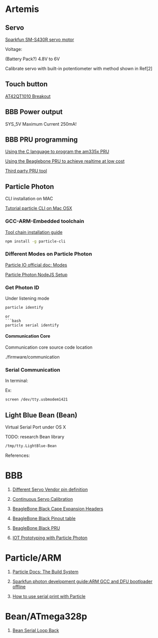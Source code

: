 # Artemis

## Servo

[Sparkfun SM-S430R servo motor](https://www.sparkfun.com/products/9347)

Voltage:

(Battery Pack?)
4.8V to 6V

Calibrate servo with built-in potentiometer with method shown in Ref[2]

## Touch button
[AT42QT1010 Breakout](https://www.sparkfun.com/products/12041)

## BBB Power output
SYS\_5V Maximum Current 250mA!

## BBB PRU programming

[Using the C language to program the am335x PRU](http://www.embeddedrelated.com/showarticle/603.php)

[Using the Beaglebone PRU to achieve realtime at low cost](http://www.embeddedrelated.com/showarticle/586.php)

[Third party PRU tool](https://github.com/texane/pru_sdk/tree/master/example/pruss_c)

## Particle Photon

CLI installation on MAC

[Tutorial particle CLI on Mac OSX](https://community.particle.io/t/tutorial-particle-cli-on-mac-osx-26-sep-2015/5225)

### GCC-ARM-Embedded toolchain

[Tool chain installation guide](https://launchpadlibrarian.net/209775724/readme.txt)

```bash
npm install -g particle-cli
```
### Different Modes on Particle Photon

[Particle IO official doc: Modes](https://docs.particle.io/guide/getting-started/modes/photon/)

[Particle Photon NodeJS Setup](http://blog.jongallant.com/2015/08/particle-photon-setup-nodejs.html)

### Get Photon ID

Under listening mode

```bash
particle identify 
```
```
or
```bash
particle serial identify
```

#### Communication Core

Communication core source code location

./firmware/communication

### Serial Communication

In terminal:

Ex: 
```bash
screen /dev/tty.usbmodem1421

```

## Light Blue Bean (Bean)

Virtual Serial Port under OS X

TODO: research Bean library

```bash
/tmp/tty.LightBlue-Bean
```


References:

# BBB

1. [Different Servo Vendor pin definition](http://www.fatlion.com/sailplanes/servos.html)

2. [Continuous Servo Calibration](https://www.youtube.com/watch?v=Zd6Es_Br7ys)

3. [BeagleBone Black Cape Expansion Headers](http://beagleboard.org/static/images/cape-headers.png)

4. [BeagleBone Black Pinout table](http://robotic-controls.com/node/68)

5. [BeagleBone Black PRU](http://beagleboard.org/pru)

6. [IOT Prototyping with Particle Photon](http://www.tamberg.org/chopen/2015/IoTPrototyping.pdf)

# Particle/ARM

1. [Particle Docs: The Build System](https://github.com/spark/firmware/blob/latest/docs/build.md)

2. [Sparkfun photon development guide:ARM GCC and DFU bootloader offline](https://learn.sparkfun.com/tutorials/photon-development-guide/arm-gcc-and-the-dfu-bootloader-offline)

3. [How to use serial print with Particle](https://community.particle.io/t/how-to-use-serial-print/4456)

# Bean/ATmega328p

1. [Bean Serial Loop Back](https://github.com/evothings/evothings-examples/blob/master/experiments/lightblue-bean-serial/SerialLoopback/SerialLoopback.ino)
